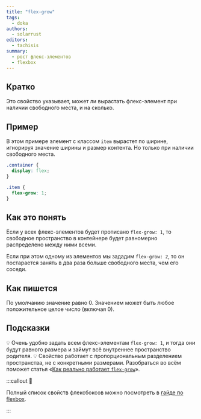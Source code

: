 ```yaml
---
title: "flex-grow"
tags:
  - doka
authors:
  - solarrust
editors:
  - tachisis
summary:
  - рост флекс-элементов
  - flexbox
---
```


## Кратко

Это свойство указывает, может ли вырастать флекс-элемент при наличии свободного места, и на сколько.

## Пример

В этом примере элемент с классом `item` вырастет по ширине, игнорируя значение ширины и размер контента. Но только при наличии свободного места.

```css
.container {
  display: flex;
}

.item {
  flex-grow: 1;
}
```

## Как это понять

Если у всех флекс-элементов будет прописано `flex-grow: 1`, то свободное пространство в контейнере будет равномерно распределено между ними всеми.

Если при этом одному из элементов мы зададим `flex-grow: 2`, то он постарается занять в два раза больше свободного места, чем его соседи.

## Как пишется

По умолчанию значение равно 0. Значением может быть любое положительное целое число (включая 0).

## Подсказки

💡 Очень удобно задать всем флекс-элементам `flex-grow: 1`, и тогда они будут равного размера и займут всё внутреннее пространство родителя.
💡 Свойство работает с пропорциональным разделением пространства, не с конкретными размерами. Разобраться во всём поможет статья «[Как реально работает `flex-grow`](https://medium.com/p/557d406be844)».

:::callout 📝

Полный список свойств флексбоксов можно посмотреть в [гайде по flexbox](/css/flexbox-guide/).

:::
